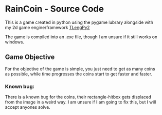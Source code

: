 # RainCoin - Source Code

This is a game created in python using the pygame lubrary alongside with my 2d game engine/framework [TLengPy2](https://github.com/TheooKing/TLengPy2)

The game is compiled into an .exe file, though I am unsure if it still works on windows.

## Game Objective

For the objective of the game is simple, you just need to get as many coins as possible, while time progresses the coins start to get faster and faster.

### Known bug:

There is a known bug for the coins, their rectangle-hitbox gets displaced from the image in a weird way. I am unsure if I am going to fix this, but I will accept anyones solve.
